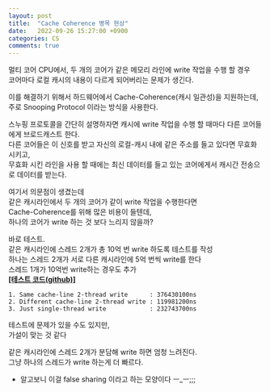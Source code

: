 ```yaml
---
layout: post
title:  "Cache Coherence 병목 현상"
date:   2022-09-26 15:27:00 +0900
categories: CS
comments: true
---
```

멀티 코어 CPU에서, 두 개의 코어가 같은 메모리 라인에 write 작업을 수행 할 경우  
코어마다 로컬 캐시의 내용이 다르게 되어버리는 문제가 생긴다.

이를 해결하기 위해서 하드웨어에서 Cache-Coherence(캐시 일관성)을 지원하는데,  
주로 Snooping Protocol 이라는 방식을 사용한다.

스누핑 프로토콜을 간단히 설명하자면 캐시에 write 작업을 수행 할 때마다 다른 코어들에게 브로드캐스트 한다.  
다른 코어들은 이 신호를 받고 자신의 로컬-캐시 내에 같은 주소를 들고 있다면 무효화 시키고,  
무효화 시킨 라인을 사용 할 때에는 최신 데이터를 들고 있는 코어에게서 캐시간 전송으로 데이터를 받는다.

여기서 의문점이 생겼는데  
같은 캐시라인에서 두 개의 코어가 같이 write 작업을 수행한다면  
Cache-Coherence를 위해 많은 비용이 들텐데,  
하나의 코어가 write 하는 것 보다 느리지 않을까?  

바로 테스트.  
같은 캐시라인에 스레드 2개가 총 10억 번 write 하도록 테스트를 작성  
하나는 스레드 2개가 서로 다른 캐시라인에 5억 번씩 write를 한다  
스레드 1개가 10억번 write하는 경우도 추가  
[**[테스트 코드(github)]**](https://github.com/Ria9993/PlayGround/tree/main/Cache%20Coherence%20Bottleneck%20Test)
```
1. Same cache-line 2-thread write      : 376430100ns
2. Different cache-line 2-thread write : 119981200ns
3. Just single-thread write            : 232743700ns
```
테스트에 문제가 있을 수도 있지만,  
가설이 맞는 것 같다

같은 캐시라인에 스레드 2개가 분담해 write 하면 엄청 느려진다.    
그냥 하나의 스레드가 write 하는게 더 빠르다.  

+ 알고보니 이걸 false sharing 이라고 하는 모양이다 ㅡ_ㅡ;;;
